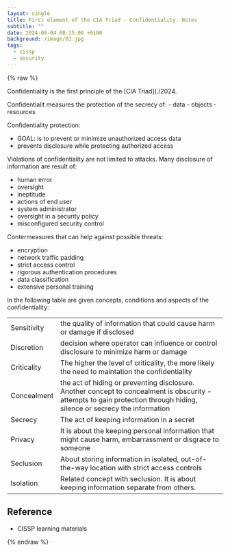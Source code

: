 ```yaml
---
layout: single
title: First element of the CIA Triad - Confidentiality. Notes
subtitle: ""
date: 2024-08-04 08:15:00 +0100
background: /image/01.jpg
tags:
  - cissp
  - security
---
```


{% raw %}

Confidentiality is the first principle of the [CIA Triad](./2024. 

Confidentialit measures the protection of the secrecy of:
	- data
	- objects
	- resources

Confidentiality protection:
- GOAL:  is to prevent or minimize unauthorized access data
- prevents disclosure while protecting authorized access


Violations of confidentiality are not limited to attacks. Many disclosure of information are result of:
- human error
- oversight
- ineptitude
- actions of end user
- system administrator
- oversight in a security policy
- misconfigured security control


Contermeasures that can help against possible threats:
- encryption
- network traffic padding
- strict access control
- rigorous authentication procedures
- data classification
- extensive personal training


In the following table are given concepts, conditions and aspects of the confidentiality:

|             |                                                                                                                                                                          |
| ----------- | ------------------------------------------------------------------------------------------------------------------------------------------------------------------------ |
| Sensitivity | the quality of information that could cause harm or damage if disclosed                                                                                                  |
| Discretion  | decision where operator can influence or control disclosure to minimize harm or damage                                                                                   |
| Criticality | The higher the level of criticality, the more likely the need to maintation the confidentiality                                                                          |
| Concealment | the act of hiding or preventing disclosure. Another concept to concealment is obscurity - attempts to gain protection through hiding, silence or secrecy the information |
| Secrecy     | The act of keeping information in a secret                                                                                                                               |
| Privacy     | It is about the keeping personal information that might cause harm, embarrassment or disgrace to someone                                                                 |
| Seclusion   | About storing information in isolated, out-of-the-way location with strict access controls                                                                               |
| Isolation   | Related concept with seclusion. It is about keeping information separate from others.                                                                                    |


## Reference
- CISSP learning materials

{% endraw %}